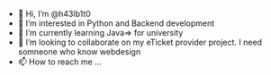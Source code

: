 - 👋 Hi, I’m @h43lb1t0
- 👀 I’m interested in Python and Backend development
- 🌱 I’m currently learning Java=> for university
- 💞️ I’m looking to collaborate on my eTicket provider project. I need somneone who know webdesign
- 📫 How to reach me ...

<!---
h43lb1t0/h43lb1t0 is a ✨ special ✨ repository because its `README.md` (this file) appears on your GitHub profile.
You can click the Preview link to take a look at your changes.
--->
